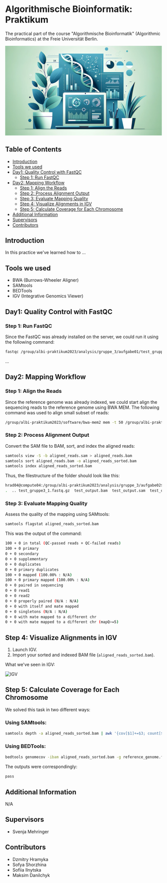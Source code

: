 # Algorithmische Bioinformatik: Praktikum

The practical part of the course "Algorithmische Bioinformatik" (Algorithmic Bioinformatics) at the Freie Universität Berlin.

![header](assets/header.png)

## Table of Contents

- [Introduction](#introduction)
- [Tools we used](#tools-we-used)
- [Day1: Quality Control with FastQC](#day1-quality-control-with-fastqc)
  - [Step 1: Run FastQC](#step-1-run-fastqc)
- [Day2: Mapping Workflow](#day2-mapping-workflow)
    - [Step 1: Align the Reads](#step-1-align-the-reads)
    - [Step 2: Process Alignment Output](#step-2-process-alignment-output)
    - [Step 3: Evaluate Mapping Quality](#step-3-evaluate-mapping-quality)
    - [Step 4: Visualize Alignments in IGV](#step-4-visualize-alignments-in-igv)
    - [Step 5: Calculate Coverage for Each Chromosome](#step-5-calculate-coverage-for-each-chromosome)
- [Additional Information](#additional-information)
- [Supervisors](#supervisors)
- [Contributors](#contributors)

## Introduction

In this practice we've learned how to ...

## Tools we used

- BWA (Burrows-Wheeler Aligner)
- SAMtools
- BEDTools
- IGV (Integrative Genomics Viewer)

## Day1: Quality Control with FastQC

### Step 1: Run FastQC

Since the FastQC was already installed on the server, we could run it using the following command:

```sh
fastqc /group/albi-praktikum2023/analysis/gruppe_3/aufgabe01/test_gruppe3_1.fastq.gz
```

...

## Day2: Mapping Workflow

### Step 1: Align the Reads

Since the reference genome was already indexed, we could start align the sequencing reads to the reference genome using BWA MEM. The following command was used to align small subset of reads:

```sh
/group/albi-praktikum2023/software/bwa-mem2 mem -t 50 /group/albi-praktikum2023/data/NCBI-reference/GRCh38.fna /group/albi-praktikum2023/analysis/gruppe_3/aufgabe02/test_gruppe3_1.fastq.gz > /group/albi-praktikum2023/analysis/gruppe_3/aufgabe02/test_output.sam
```

### Step 2: Process Alignment Output

Convert the SAM file to BAM, sort, and index the aligned reads:

```sh
samtools view -S -b aligned_reads.sam > aligned_reads.bam
samtools sort aligned_reads.bam -o aligned_reads_sorted.bam
samtools index aligned_reads_sorted.bam
```

Thus, the filestructure of the folder should look like this:

```sh
hrad04@compute04:/group/albi-praktikum2023/analysis/gruppe_3/aufgabe02$ ls -a
.  .. test_gruppe3_1.fastq.gz  test_output.bam  test_output.sam  test_output_sorted.bam  test_output_sorted.bam.bai
```

### Step 3: Evaluate Mapping Quality

Assess the quality of the mapping using SAMtools:

```sh
samtools flagstat aligned_reads_sorted.bam
```

This was the output of the command:

```sh
100 + 0 in total (QC-passed reads + QC-failed reads)
100 + 0 primary
0 + 0 secondary
0 + 0 supplementary
0 + 0 duplicates
0 + 0 primary duplicates
100 + 0 mapped (100.00% : N/A)
100 + 0 primary mapped (100.00% : N/A)
0 + 0 paired in sequencing
0 + 0 read1
0 + 0 read2
0 + 0 properly paired (N/A : N/A)
0 + 0 with itself and mate mapped
0 + 0 singletons (N/A : N/A)
0 + 0 with mate mapped to a different chr
0 + 0 with mate mapped to a different chr (mapQ>=5)
```

## Step 4: Visualize Alignments in IGV

1. Launch IGV.
2. Import your sorted and indexed BAM file (`aligned_reads_sorted.bam`).

What we've seen in IGV:

![IGV]()

## Step 5: Calculate Coverage for Each Chromosome

We solved this task in two different ways:

### Using SAMtools:

```sh
samtools depth -a aligned_reads_sorted.bam | awk '{cov[$1]+=$3; count[$1]++} END {for (chr in cov) print chr, cov[chr]/count[chr]}' > coverage_per_chromosome.txt
```

### Using BEDTools:

```sh
bedtools genomecov -ibam aligned_reads_sorted.bam -g reference_genome.fasta.fai > genome_coverage.txt
```

The outputs were correspondingly:
    
```sh
pass
```

## Additional Information

N/A

## Supervisors

- Svenja Mehringer

## Contributors

- Dzmitry Hramyka
- Sofya Shorzhina
- Sofiia Ilnytska
- Maksim Danilchyk
